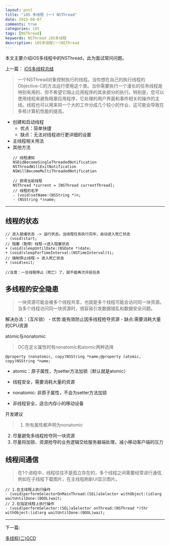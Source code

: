 ```yaml
---
layout: post
title: "iOS 多线程 (一) NSThread"
date: 2015-08-07
comments: true
categories: iOS
tags: [NSThread]
keywords: NSThread iOS多线程
description: iOS多线程(一)NSThread
---
```


本文主要介绍iOS多线程中的NSThread，此为面试常问问题。

上一篇：
[iOS多线程总结](/2015-07-25-iOS多线程总结.md)

> 一个NSThread对象控制执行的线程。当你想在自己的执行线程的Objective-C的方法运行使用这个类。当你需要执行一个漫长的任务线程是特别有用的，但不希望它阻止应用程序的其余部分的执行。特别是，您可以使用线程来避免阻塞应用程序，它处理的用户界面和事件相关的操作的主线。线程也可以用来将一个大的工作分成几个较小的作业，这可能会导致在多核计算机性能的提高。

- 创建和启动线程
     - 优点：简单快捷
     - 缺点：无法对线程进行更详细的设置
- 主线程相关用法
- 其他方法
    ```
    // 线程通知
    NSDidBecomeSingleThreadedNotification
    NSThreadWillExitNotification 
    NSWillBecomeMultiThreadedNotification

    // 获得当前线程
    NSThread *current = [NSThread currentThread];
    // 线程的名字
    - (void)setName:(NSString *)n; 
    - (NSString *)name;
    ```

***

## 线程的状态
```
// 进入就绪状态 -> 运行状态。当线程任务执行完毕，自动进入死亡状态
- (void)start;
// 阻塞（暂停）线程->进入阻塞状态
+ (void)sleepUntilDate:(NSDate *)date;
+ (void)sleepForTimeInterval:(NSTimeInterval)ti;
// 强制停止线程-> 进入死亡状态
+ (void)exit;

//注意：一旦线程停止（死亡）了，就不能再次开启任务
```

## 多线程的安全隐患 

> 一块资源可能会被多个线程共享，也就是多个线程可能会访问同一块资源。
当多个线程访问同一块资源时，很容易引发数据错乱和数据安全问题。

解决办法：（互斥锁）
    - 优势:能有效防止因多线程抢夺资源
    - 缺点:需要消耗大量的CPU资源

atomic与nonatomic

> OC在定义属性时有nonatomic和atomic两种选择

`@property (nonatomic, copy)NSString *name;@property (atomic, copy)NSString *name;`

- atomic：原子属性，为setter方法加锁（默认就是atomic）
- 线程安全，需要消耗大量的资源

- nonatomic: 非原子属性，不会为setter方法加锁
- 非线程安全，适合内存小的移动设备

开发建议

> 1. 所有属性都声明为nonatomic
  2. 尽量避免多线程抢夺同一块资源
  3. 尽量将加锁、资源抢夺的业务逻辑交给服务器端处理，减小移动客户端的压力


## 线程间通信

> 在1个进程中，线程往往不是孤立存在的，多个线程之间需要经常进行通信,例如在子线程下载图片，在主线程刷新UI显示图片。

```
// 1.在主线程上执行操作
- (void)performSelectorOnMainThread:(SEL)aSelector withObject:(id)arg waitUntilDone:(BOOL)wait;
// 2.在指定线程上执行操作
- (void)performSelector:(SEL)aSelector onThread:(NSThread *)thr withObject:(id)arg waitUntilDone:(BOOL)wait;
```

***

下一篇:

[多线程(二)GCD](/2015-08-10-iOS多线程(二)GCD.md)